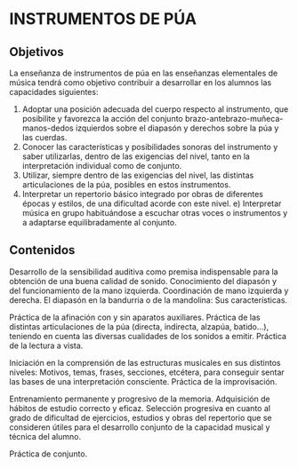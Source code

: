 # **INSTRUMENTOS DE PÚA** 

## **Objetivos**

La enseñanza de instrumentos de púa en las enseñanzas elementales de música tendrá como objetivo contribuir a desarrollar en los alumnos las capacidades siguientes: 

1) Adoptar una posición adecuada del cuerpo respecto al instrumento, que posibilite y favorezca la acción del conjunto brazo-antebrazo-muñeca-manos-dedos izquierdos sobre el diapasón y derechos sobre la púa y las cuerdas.  
2) Conocer las características y posibilidades sonoras del instrumento y saber utilizarlas, dentro de las exigencias del nivel, tanto en la interpretación individual como de conjunto.  
3) Utilizar, siempre dentro de las exigencias del nivel, las distintas articulaciones de la púa, posibles en estos instrumentos.  
4) Interpretar un repertorio básico integrado por obras de diferentes épocas y estilos, de una dificultad acorde con este nivel. e) Interpretar música en grupo habituándose a escuchar otras voces o instrumentos y a adaptarse equilibradamente al conjunto. 

## **Contenidos**

Desarrollo de la sensibilidad auditiva como premisa indispensable para la obtención de una buena calidad de sonido. Conocimiento del diapasón y del funcionamiento de la mano izquierda. Coordinación de mano izquierda y derecha. El diapasón en la bandurria o de la mandolina: Sus características.

Práctica de la afinación con y sin aparatos auxiliares. Práctica de las distintas articulaciones de la púa (directa, indirecta, alzapúa, batido...), teniendo en cuenta las diversas cualidades de los sonidos a emitir. Práctica de la lectura a vista.

Iniciación en la comprensión de las estructuras musicales en sus distintos niveles: Motivos, temas, frases, secciones, etcétera, para conseguir sentar las bases de una interpretación consciente. Práctica de la improvisación.

Entrenamiento permanente y progresivo de la memoria. Adquisición de hábitos de estudio correcto y eficaz. Selección progresiva en cuanto al grado de dificultad de ejercicios, estudios y obras del repertorio que se consideren útiles para el desarrollo conjunto de la capacidad musical y técnica del alumno.

Práctica de conjunto.